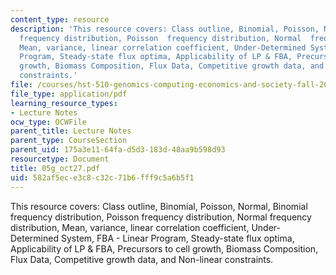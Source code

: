 ```yaml
---
content_type: resource
description: 'This resource covers: Class outline, Binomial, Poisson, Normal, Binomial
  frequency distribution, Poisson  frequency distribution, Normal  frequency distribution,
  Mean, variance, linear correlation coefficient, Under-Determined System, FBA - Linear
  Program, Steady-state flux optima, Applicability of LP & FBA, Precursors to cell
  growth, Biomass Composition, Flux Data, Competitive growth data, and Non-linear
  constraints.'
file: /courses/hst-510-genomics-computing-economics-and-society-fall-2005/582af5ece3c8c32c71b6fff9c5a6b5f1_05g_oct27.pdf
file_type: application/pdf
learning_resource_types:
- Lecture Notes
ocw_type: OCWFile
parent_title: Lecture Notes
parent_type: CourseSection
parent_uid: 175a3e11-64fa-d5d3-183d-48aa9b598d93
resourcetype: Document
title: 05g_oct27.pdf
uid: 582af5ec-e3c8-c32c-71b6-fff9c5a6b5f1
---
```

This resource covers: Class outline, Binomial, Poisson, Normal, Binomial frequency distribution, Poisson  frequency distribution, Normal  frequency distribution, Mean, variance, linear correlation coefficient, Under-Determined System, FBA - Linear Program, Steady-state flux optima, Applicability of LP & FBA, Precursors to cell growth, Biomass Composition, Flux Data, Competitive growth data, and Non-linear constraints.

